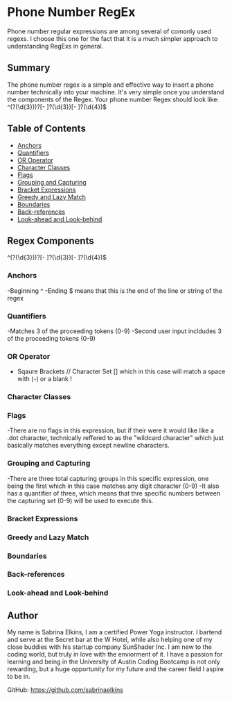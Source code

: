 # Phone Number RegEx

Phone number regular expressions are among several of comonly used regexs. I choose this one for the fact that it is a much simpler approach to understanding RegExs in general.

## Summary

The phone number regex is a simple and effective way to insert a phone number technically into your machine. It's very simple once you understand the components of the Regex. Your phone number Regex should look like: ^\(?(\d{3})\)?[- ]?(\d{3})[- ]?(\d{4})$

## Table of Contents

- [Anchors](#anchors)
- [Quantifiers](#quantifiers)
- [OR Operator](#or-operator)
- [Character Classes](#character-classes)
- [Flags](#flags)
- [Grouping and Capturing](#grouping-and-capturing)
- [Bracket Expressions](#bracket-expressions)
- [Greedy and Lazy Match](#greedy-and-lazy-match)
- [Boundaries](#boundaries)
- [Back-references](#back-references)
- [Look-ahead and Look-behind](#look-ahead-and-look-behind)

## Regex Components
^\(?(\d{3})\)?[- ]?(\d{3})[- ]?(\d{4})$

### Anchors
-Beginning ^ 
-Ending $ means that this is the end of the line or string of the regex 

### Quantifiers
-Matches 3 of the proceeding tokens (0-9)
-Second user input incldudes 3 of the proceeding tokens (0-9)

### OR Operator
- Sqaure Brackets // Character Set [] which in this case will match a space with (-) or a blank !

### Character Classes

### Flags
-There are no flags in this expression, but if their were it would like like a .dot character, technically reffered to as the "wildcard character" which just basically matches everything except newline characters.

### Grouping and Capturing
-There are three total capturing groups in this specific expression, one being the first which in this case matches any digit character (0-9)
-It also has a quantifier of three, which means that thre specific numbers between the capturing set (0-9) will be used to execute this.

### Bracket Expressions

### Greedy and Lazy Match

### Boundaries

### Back-references

### Look-ahead and Look-behind

## Author

My name is Sabrina Elkins, I am a certified Power Yoga instructor. I bartend and serve at the Secret bar at the W Hotel, while also helping one of my close buddies with his startup company SunShader Inc. I am new to the coding world, but truly in love with the enviorment of it. I have a passion for learning and being in the University of Austin Coding Bootcamp is not only rewarding, but a huge opportunity for my future and the career field I aspire to be in.

GitHub: https://github.com/sabrinaelkins
